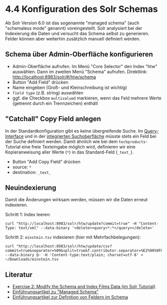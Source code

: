 # 4.4 Konfiguration des Solr Schemas

Ab Solr Version 6.0 ist das sogenannte "managed schema" \(auch "schemaless mode" genannt\) voreingestellt. Solr analysiert bei der Indexierung die Daten und versucht das Schema selbst zu generieren. Felder können aber weiterhin zusätzlich manuell definiert werden.

## Schema über Admin-Oberfläche konfigurieren

* Admin-Oberfläche aufrufen. Im Menü "Core Selector" den Index "htw" auswählen. Dann im zweiten Menü "Schema" aufrufen. Direktlink: [http://localhost:8983/solr/\#/htw/schema](http://localhost:8983/solr/#/htw/schema)
* Button "Add Field" drücken
* Name eingeben \(Groß- und Kleinschreibung ist wichtig\)
* `field type` \(z.B. string\) auswählen
* ggf. die Checkbox `multivalued` markieren, wenn das Feld mehrere Werte \(getrennt durch ein Trennzeichen\) enthält

## "Catchall" Copy Field anlegen

In der Standardkonfiguration gibt es keine übergreifende Suche. Im [Query-Interface](http://localhost:8983/solr/#/htw/query) und in der [integrierten Suchoberfläche](http://localhost:8983/solr/techproducts/browse) müsste stets ein Feld bei der Suche definiert werden. Damit ähnlich wie bei dem `techproducts`-Tutorial eine freie Texteingabe möglich wird, definieren wir eine Kopieranweisung aller Werte \(`*`\) in das Standard-Feld \(`_text_`\).

* Button "Add Copy Field" drücken
* source: `*`
* destination: `_text_`

## Neuindexierung

Damit die Änderungen wirksam werden, müssen wir die Daten erneut indexieren.

Schritt 1: Index leeren:

```
curl "http://localhost:8983/solr/htw/update?commit=true" -H "Content-Type: text/xml" --data-binary '<delete><query>*:*</query></delete>'
```

Schritt 2: `einstein.tsv` indexieren \(hier mit Mehrfachbelegungen\):

```
curl "http://localhost:8983/solr/htw/update/csv?commit=true&separator=%09&split=true&f.contributor.separator=%E2%90%9F&f.coverage.separator=%E2%90%9F&f.creator.separator=%E2%90%9F&f.date.separator=%E2%90%9F&f.description.separator=%E2%90%9F&f.extent.separator=%E2%90%9F&f.format.separator=%E2%90%9F&f.identifier.separator=%E2%90%9F&f.language.separator=%E2%90%9F&f.pages.separator=%E2%90%9F&f.publisher.separator=%E2%90%9F&f.title.separator=%E2%90%9F&f.type.separator=%E2%90%9F" --data-binary @- -H 'Content-type:text/plain; charset=utf-8' < ~/Downloads/einstein.tsv
```

## Literatur

* [Exercise 2: Modify the Schema and Index Films Data \(im Solr Tutorial\)](http://lucene.apache.org/solr/guide/7_1/solr-tutorial.html#exercise-2)
* [Einführungsartikel zu "Managed Schema"](https://support.lucidworks.com/hc/en-us/articles/221618187-What-is-Managed-Schema-)
* [Einführungsartikel zur Definition von Feldern im Schema](http://www.solrtutorial.com/schema-xml.html)



